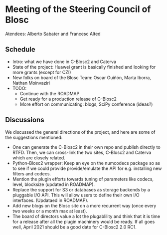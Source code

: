 # Meeting of the Steering Council of Blosc

Atendees: Alberto Sabater and Francesc Alted

## Schedule

* Intro: what we have done in C-Blosc2 and Caterva
* State of the project: Huawei grant is basically finished and looking for more grants (except for CZI)
* New folks on board of the Blosc Team: Oscar Guiñón, Marta Iborra, Nathan Moinvaziri
* TODO:
    * Continue with the ROADMAP
    * Get ready for a production release of C-Blosc2
    * More effort on communicating: blogs, SciPy conference (ideas?)

## Discussions

We discussed the general directions of the project, and here are some of the suggestions mentioned:

* One can generate the C-Blosc2 in their own repo and publish directly to RTFD.  Then, we can cross-link the two sites, C-Blosc2 and Caterva which are closely related.
* Python-Blosc2 wrapper: Keep an eye on the numcodecs package so as to see if we could provide provide/emulate the API for e.g. installing new filters and codecs.
* Mention the plugin efforts towards tuning of parameters like codecs, level, blocksize (updated in ROADMAP).
* Replace the support for S3 or databases as storage backends by a pluggable I/O API.  This will allow users to define their own I/O interfaces. (Updataed in ROADMAP).
* Add new blogs on the Blosc site on a more recurrent way (once every two weeks or a month max at least).
* The board of directors value a lot the plugablility and think that it is time for a release after all the plugin machinery would be ready. If all goes well, April 2021 should be a good date for C-Blosc2 2.0 RC1.
